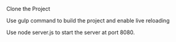 Clone the Project

Use gulp command to build the project and enable live reloading

Use node server.js to start the server at port 8080.